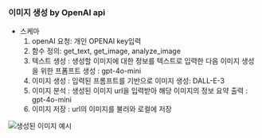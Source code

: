 ### 이미지 생성 by OpenAI api 
- 스케마 
    1. openAI 요청: 개인 OPENAI key입력
    2. 함수 정의: get_text, get_image, analyze_image
    3. 텍스트 생성 : 생성할 이미지에 대한 정보를 텍스트로 입력한 다음 이미지 생성을 위한 프폼프트 생성 : gpt-4o-mini 
    4. 이미지 생성 : 입력된 프롬프트를 기반으로 이미지 생성: DALL-E-3 
    5. 이미지 분석 : 생성된 이미지 url을 입력받아 해당 이미지의 정보 요약 출력 : gpt-4o-mini
    6. 이미지 저장 : url의 이미지를 불러와 로컬에 저장

![생성된 이미지 예시]()